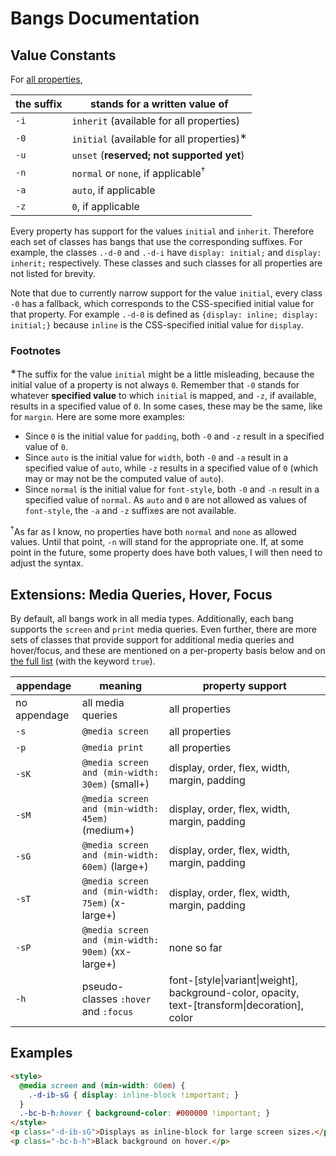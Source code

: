 # Bangs Documentation

## Value Constants

For [all properties](PROPERTIES.md),

the suffix | stands for a written value of
---------- | -----------------------------
`-i`       | `inherit` (available for all properties)
`-0`       | `initial` (available for all properties)<sup>&lowast;</sup>
`-u`       | `unset`   (**reserved; not supported yet**)
`-n`       | `normal` or `none`, if applicable<sup>&dagger;</sup>
`-a`       | `auto`, if applicable
`-z`       | `0`, if applicable

Every property has support for the values `initial` and `inherit`. Therefore each set of classes
has bangs that use the corresponding suffixes.
For example, the classes `.-d-0` and `.-d-i` have `display: initial;` and `display: inherit;` respectively.
These classes and such classes for all properties are not listed for brevity.

Note that due to currently narrow support for the value `initial`, every class `-0` has a fallback,
which corresponds to the CSS-specified initial value for that property.
For example `.-d-0` is defined as `{display: inline; display: initial;}` because
`inline` is the CSS-specified initial value for `display`.

### Footnotes

<sup>&lowast;</sup>The suffix for the value `initial` might be a little misleading, because the
initial value of a property
is not always `0`. Remember that `-0` stands for whatever **specified value** to which `initial` is mapped,
and `-z`, if available, results in a specified value of `0`.
In some cases, these may be the same, like for `margin`. Here are some more examples:

- Since `0` is the initial value for `padding`, both `-0` and `-z` result in a specified value of `0`.
- Since `auto` is the initial value for `width`, both `-0` and `-a` result in a specified value of `auto`,
  while `-z` results in a specified value of `0` (which may or may not be the computed value of `auto`).
- Since `normal` is the initial value for `font-style`, both `-0` and `-n` result in a specified value of `normal`.
  As `auto` and `0` are not allowed as values of `font-style`, the `-a` and `-z` suffixes are not available.

<sup>&dagger;</sup>As far as I know, no properties have both `normal` and `none` as allowed values.
Until that point, `-n` will stand for the appropriate one. If, at some point in the future, some
property does have both values, I will then need to adjust the syntax.

## Extensions: Media Queries, Hover, Focus

By default, all bangs work in all media types. Additionally, each bang supports the
`screen` and `print` media queries.
Even further, there are more sets of classes that provide support for
additional media queries and hover/focus, and these are mentioned on a per-property basis below
and on [the full list](PROPERTIES.md) (with the keyword `true`).

appendage    | meaning                                            | property support
---------    | -------                                            | ----------------
no appendage | all media queries                                  | all properties
`-s`         | `@media screen`                                    | all properties
`-p`         | `@media print`                                     | all properties
`-sK`        | `@media screen  and (min-width: 30em)` (small+)    | display, order, flex, width, margin, padding
`-sM`        | `@media screen  and (min-width: 45em)` (medium+)   | display, order, flex, width, margin, padding
`-sG`        | `@media screen  and (min-width: 60em)` (large+)    | display, order, flex, width, margin, padding
`-sT`        | `@media screen  and (min-width: 75em)` (x-large+)  | display, order, flex, width, margin, padding
`-sP`        | `@media screen  and (min-width: 90em)` (xx-large+) | none so far
`-h`         | pseudo-classes `:hover` and `:focus`               | font-[style&#x007c;variant&#x007c;weight], background-color, opacity, text-[transform&#x007c;decoration], color

## Examples

```html
<style>
  @media screen and (min-width: 60em) {
    .-d-ib-sG { display: inline-block !important; }
  }
  .-bc-b-h:hover { background-color: #000000 !important; }
</style>
<p class="-d-ib-sG">Displays as inline-block for large screen sizes.</p>
<p class="-bc-b-h">Black background on hover.</p>
```
